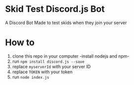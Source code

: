 # Skid Test Discord.js Bot
A Discord Bot Made to test skids when they join your server

# How to
1) clone this repo in your computer
-install nodejs and npm-
2) run `npm install discord.js --save`
3) replace `myserverId` with your server ID
4) replace `TOKEN` with your token
5) run `node index.js`
